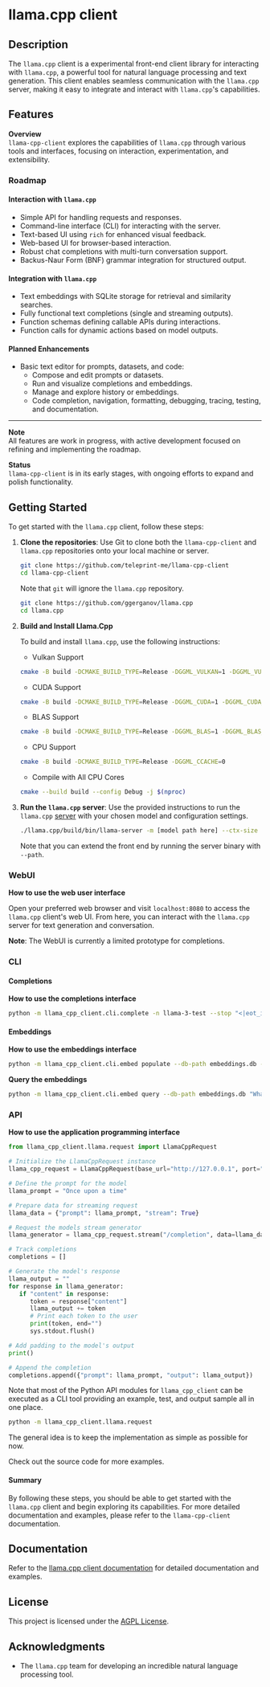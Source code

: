 # llama.cpp client

## Description

The `llama.cpp` client is a experimental front-end client library for interacting with `llama.cpp`, a powerful tool for natural language processing and text generation. This client enables seamless communication with the `llama.cpp` server, making it easy to integrate and interact with `llama.cpp`'s capabilities.

## Features

**Overview**  
`llama-cpp-client` explores the capabilities of `llama.cpp` through various tools and interfaces, focusing on interaction, experimentation, and extensibility.

### Roadmap

#### Interaction with `llama.cpp`
- Simple API for handling requests and responses.
- Command-line interface (CLI) for interacting with the server.
- Text-based UI using `rich` for enhanced visual feedback.
- Web-based UI for browser-based interaction.
- Robust chat completions with multi-turn conversation support.
- Backus-Naur Form (BNF) grammar integration for structured output.

#### Integration with `llama.cpp`
- Text embeddings with SQLite storage for retrieval and similarity searches.
- Fully functional text completions (single and streaming outputs).
- Function schemas defining callable APIs during interactions.
- Function calls for dynamic actions based on model outputs.

#### Planned Enhancements
- Basic text editor for prompts, datasets, and code:
  - Compose and edit prompts or datasets.
  - Run and visualize completions and embeddings.
  - Manage and explore history or embeddings.
  - Code completion, navigation, formatting, debugging, tracing, testing, and documentation.

---

**Note**  
All features are work in progress, with active development focused on refining and implementing the roadmap.

**Status**  
`llama-cpp-client` is in its early stages, with ongoing efforts to expand and polish functionality.

## Getting Started

To get started with the `llama.cpp` client, follow these steps:

1. **Clone the repositories**: Use Git to clone both the `llama-cpp-client` and
   `llama.cpp` repositories onto your local machine or server.

   ```sh
   git clone https://github.com/teleprint-me/llama-cpp-client
   cd llama-cpp-client
   ```

   Note that `git` will ignore the `llama.cpp` repository.

   ```sh
   git clone https://github.com/ggerganov/llama.cpp
   cd llama.cpp
   ```

2. **Build and Install Llama.Cpp**

   To build and install `llama.cpp`, use the following instructions:

   - Vulkan Support

   ```bash
   cmake -B build -DCMAKE_BUILD_TYPE=Release -DGGML_VULKAN=1 -DGGML_VULKAN_DEBUG=0 -DGGML_CCACHE=0
   ```

   - CUDA Support

   ```bash
   cmake -B build -DCMAKE_BUILD_TYPE=Release -DGGML_CUDA=1 -DGGML_CUDA_DEBUG=0 -DGGML_CCACHE=0
   ```

   - BLAS Support

   ```bash
   cmake -B build -DCMAKE_BUILD_TYPE=Release -DGGML_BLAS=1 -DGGML_BLAS_VENDOR=OpenBLAS -DGGML_CCACHE=0
   ```

   - CPU Support

   ```bash
   cmake -B build -DCMAKE_BUILD_TYPE=Release -DGGML_CCACHE=0
   ```

   - Compile with All CPU Cores

   ```bash
   cmake --build build --config Debug -j $(nproc)
   ```

3. **Run the `llama.cpp` server**: Use the provided instructions to run the
   `llama.cpp`
   [server](https://github.com/ggerganov/llama.cpp/blob/master/examples/server/README.md)
   with your chosen model and configuration settings.

   ```sh
   ./llama.cpp/build/bin/llama-server -m [model path here] --ctx-size [int] --n-gpu-layers [int] --path app
   ```

   Note that you can extend the front end by running the server binary with `--path`.

### WebUI

**How to use the web user interface**

Open your preferred web browser and visit `localhost:8080` to access the `llama.cpp` client's web UI. From here, you can interact with the `llama.cpp` server for text generation and conversation.

**Note**: The WebUI is currently a limited prototype for completions.

### CLI

#### Completions

**How to use the completions interface**

```sh
python -m llama_cpp_client.cli.complete -n llama-3-test --stop "<|eot_id|>"
```

#### Embeddings

**How to use the embeddings interface**

```sh
python -m llama_cpp_client.cli.embed populate --db-path embeddings.db --directory data
```

**Query the embeddings**

```sh
python -m llama_cpp_client.cli.embed query --db-path embeddings.db "What is the live display?"
```

### API

**How to use the application programming interface**

```python
from llama_cpp_client.llama.request import LlamaCppRequest

# Initialize the LlamaCppRequest instance
llama_cpp_request = LlamaCppRequest(base_url="http://127.0.0.1", port="8080")

# Define the prompt for the model
llama_prompt = "Once upon a time"

# Prepare data for streaming request
llama_data = {"prompt": llama_prompt, "stream": True}

# Request the models stream generator
llama_generator = llama_cpp_request.stream("/completion", data=llama_data)

# Track completions
completions = []

# Generate the model's response
llama_output = ""
for response in llama_generator:
   if "content" in response:
      token = response["content"]
      llama_output += token
      # Print each token to the user
      print(token, end="")
      sys.stdout.flush()

# Add padding to the model's output
print()

# Append the completion
completions.append({"prompt": llama_prompt, "output": llama_output})
```

Note that most of the Python API modules for `llama_cpp_client` can be executed as a CLI tool providing an example, test, and output sample all in one place.

```sh
python -m llama_cpp_client.llama.request
```

The general idea is to keep the implementation as simple as possible for now. 

Check out the source code for more examples.

#### Summary

By following these steps, you should be able to get started with the `llama.cpp`
client and begin exploring its capabilities. For more detailed documentation and
examples, please refer to the `llama-cpp-client` documentation.

## Documentation

Refer to the [llama.cpp client documentation](/docs) for detailed documentation
and examples.

## License

This project is licensed under the [AGPL License](LICENSE.md).

## Acknowledgments

- The `llama.cpp` team for developing an incredible natural language processing tool.
